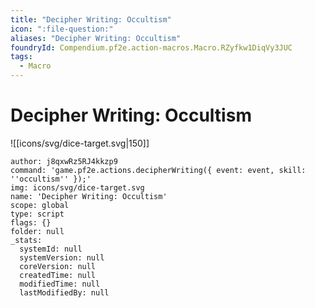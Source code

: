 ```yaml
---
title: "Decipher Writing: Occultism"
icon: ":file-question:"
aliases: "Decipher Writing: Occultism"
foundryId: Compendium.pf2e.action-macros.Macro.RZyfkw1DiqVy3JUC
tags:
  - Macro
---
```


# Decipher Writing: Occultism
![[icons/svg/dice-target.svg|150]]

```Macro
author: j8qxwRz5RJ4kkzp9
command: 'game.pf2e.actions.decipherWriting({ event: event, skill: ''occultism'' });'
img: icons/svg/dice-target.svg
name: 'Decipher Writing: Occultism'
scope: global
type: script
flags: {}
folder: null
_stats:
  systemId: null
  systemVersion: null
  coreVersion: null
  createdTime: null
  modifiedTime: null
  lastModifiedBy: null
```

